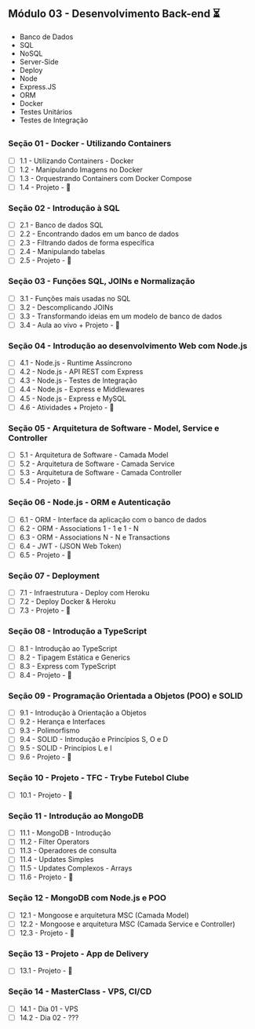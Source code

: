 ## Módulo 03 - Desenvolvimento Back-end :hourglass_flowing_sand:
- Banco de Dados
- SQL
- NoSQL
- Server-Side
- Deploy
- Node
- Express.JS
- ORM
- Docker
- Testes Unitários
- Testes de Integração

##
### Seção 01 - Docker - Utilizando Containers
- [ ] 1.1 - Utilizando Containers - Docker
- [ ] 1.2 - Manipulando Imagens no Docker
- [ ] 1.3 - Orquestrando Containers com Docker Compose
- [ ] 1.4 - Projeto - :rocket:

### Seção 02 - Introdução à SQL
- [ ] 2.1 - Banco de dados SQL
- [ ] 2.2 - Encontrando dados em um banco de dados
- [ ] 2.3 - Filtrando dados de forma específica
- [ ] 2.4 - Manipulando tabelas
- [ ] 2.5 - Projeto - :rocket:

### Seção 03 - Funções SQL, JOINs e Normalização
- [ ] 3.1 - Funções mais usadas no SQL
- [ ] 3.2 - Descomplicando JOINs
- [ ] 3.3 - Transformando ideias em um modelo de banco de dados
- [ ] 3.4 - Aula ao vivo + Projeto - :rocket:

### Seção 04 - Introdução ao desenvolvimento Web com Node.js
- [ ] 4.1 - Node.js - Runtime Assíncrono
- [ ] 4.2 - Node.js - API REST com Express
- [ ] 4.3 - Node.js - Testes de Integração
- [ ] 4.4 - Node.js - Express e Middlewares
- [ ] 4.5 - Node.js - Express e MySQL
- [ ] 4.6 - Atividades + Projeto - :rocket:

### Seção 05 - Arquitetura de Software - Model, Service e Controller
- [ ] 5.1 - Arquitetura de Software - Camada Model
- [ ] 5.2 - Arquitetura de Software - Camada Service
- [ ] 5.3 - Arquitetura de Software - Camada Controller
- [ ] 5.4 - Projeto - :rocket:

### Seção 06 - Node.js - ORM e Autenticação
- [ ] 6.1 - ORM - Interface da aplicação com o banco de dados
- [ ] 6.2 - ORM - Associations 1 - 1 e 1 - N
- [ ] 6.3 - ORM - Associations N - N e Transactions
- [ ] 6.4 - JWT - (JSON Web Token)
- [ ] 6.5 - Projeto - :rocket:

### Seção 07 - Deployment
- [ ] 7.1 - Infraestrutura - Deploy com Heroku
- [ ] 7.2 - Deploy Docker & Heroku
- [ ] 7.3 - Projeto - :rocket:

### Seção 08 - Introdução a TypeScript
- [ ] 8.1 - Introdução ao TypeScript
- [ ] 8.2 - Tipagem Estática e Generics
- [ ] 8.3 - Express com TypeScript
- [ ] 8.4 - Projeto - :rocket:

### Seção 09 - Programação Orientada a Objetos (POO) e SOLID
- [ ] 9.1 - Introdução à Orientação a Objetos
- [ ] 9.2 - Herança e Interfaces
- [ ] 9.3 - Polimorfismo
- [ ] 9.4 - SOLID - Introdução e Princípios S, O e D
- [ ] 9.5 - SOLID - Princípios L e I
- [ ] 9.6 - Projeto - :rocket:

### Seção 10 - Projeto - TFC - Trybe Futebol Clube
- [ ] 10.1 - Projeto - :rocket:

### Seção 11 - Introdução ao MongoDB
- [ ] 11.1 - MongoDB - Introdução
- [ ] 11.2 - Filter Operators
- [ ] 11.3 - Operadores de consulta
- [ ] 11.4 - Updates Simples
- [ ] 11.5 - Updates Complexos - Arrays
- [ ] 11.6 - Projeto - :rocket:

### Seção 12 - MongoDB com Node.js e POO
- [ ] 12.1 - Mongoose e arquitetura MSC (Camada Model)
- [ ] 12.2 - Mongoose e arquitetura MSC (Camada Service e Controller)
- [ ] 12.3 - Projeto - :rocket:

### Seção 13 - Projeto - App de Delivery
- [ ] 13.1 - Projeto - :rocket:

### Seção 14 - MasterClass - VPS, CI/CD
- [ ] 14.1 - Dia 01 - VPS
- [ ] 14.2 - Dia 02 - ???
